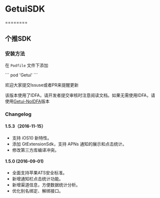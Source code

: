 # GetuiSDK

========

## 个推SDK

### 安装方法

在 `Podfile` 文件下添加

\``` pod 'Getui' ```

欢迎大家提交Issuse或者PR来提醒更新  

该版本使用了IDFA，请开发者提交审核时注意阅读文档。如果无需使用IDFA，请使用[Getui-NoIDFA](https://github.com/fmricky/Getui-NoIDFA)版本

### Changelog

#### 1.5.3（2016-11-15）

- 支持 iOS10 新特性。
- 添加 GtExtensionSdk，支持 APNs 通知的展示和点击统计。
- 修改第三方库编译冲突。




#### 1.5.0 (2016-09-01)

- 全面支持苹果ATS安全标准。
- 新增通知栏点击统计功能。
- 新增渠道信息，方便数据统计分析。
- 优化别名绑定、解绑接口。
